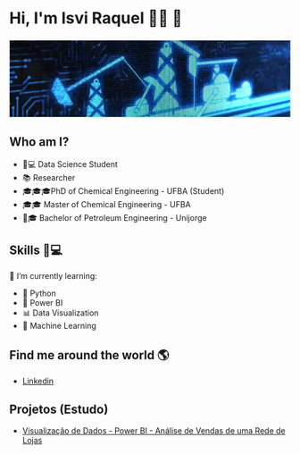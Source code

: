 # **Hi, I'm Isvi Raquel** 👩‍💻 👋
###
![GitHub Logo](datasciencefotogit.png)

## Who am I?

* 👩💻 Data Science Student
* 📚 Researcher
* 🎓🎓🎓PhD of Chemical Engineering - UFBA (Student)
* 🎓🎓 Master of Chemical Engineering - UFBA
* 👩🎓 Bachelor of Petroleum Engineering - Unijorge

## Skills 👩💻 

🌱 I’m currently learning:
* 🐍 Python
* 🧮 Power BI
* 📊 Data Visualization
* 🔮 Machine Learning

## Find me around the world :earth_americas:
* [Linkedin](https://www.linkedin.com/in/isvi-raquel/)

## Projetos (Estudo)
* [Visualização de Dados - Power BI - Análise de Vendas de uma Rede de Lojas](https://app.powerbi.com/reportEmbed?reportId=d1e78069-3bca-4280-94f7-2db020c693ba&autoAuth=true&ctid=230966c1-3871-4927-8c41-fcd251eadc09&config=eyJjbHVzdGVyVXJsIjoiaHR0cHM6Ly93YWJpLWJyYXppbC1zb3V0aC1iLXByaW1hcnktcmVkaXJlY3QuYW5hbHlzaXMud2luZG93cy5uZXQvIn0%3D/)

